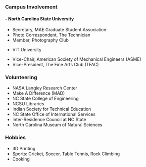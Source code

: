 <!---
No Title
-->

### Campus Involvement
#### - North Carolina State University
* Secretary, MAE Graduate Student Association
* Photo Correspondent, The Technician
* Member, Photography Club
- VIT University
* Vice-Chair, American Society of Mechanical Engineers (ASME)
* Vice-President, The Fine Arts Club (TFAC)


### Volunteering
* NASA Langley Research Center
* Make A Difference (MAD)
* NC State College of Engineering
* NCSU Libraries
* Indian Society for Technical Education
* NC State Office of International Services
* Inter-Residence Council at NC State
* North Carolina Museum of Natural Sciences

### Hobbies
* 3D Printing
* Sports: Cricket, Soccer, Table Tennis, Rock Climbing
* Cooking

